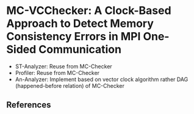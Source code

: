 # MC-VCChecker: A Clock-Based Approach to Detect Memory Consistency Errors in MPI One-Sided Communication
- ST-Analyzer: Reuse from MC-Checker
- Profiler: Reuse from MC-Checker
- An-Analyzer: Implement based on vector clock algorithm rather DAG (happened-before relation) of MC-Checker
## References
